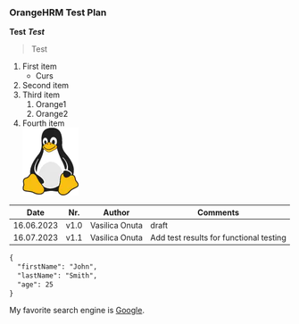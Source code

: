 ### OrangeHRM Test Plan
**Test**
***Test***


> Test
1. First item
   - Curs
3. Second item
4. Third item
   1. Orange1
   2. Orange2
6. Fourth item  
![Tux, the Linux mascot](tux.png.webp)


| Date      | Nr. | Author | Comments |
| ----------- | :-------: | ----------- | ----------- |
| 16.06.2023      | v1.0     | Vasilica Onuta | draft |
| 16.07.2023      | v1.1     | Vasilica Onuta | Add test results for functional testing |


```
{
  "firstName": "John",
  "lastName": "Smith",
  "age": 25
}
```


My favorite search engine is [Google](https://google.com).
